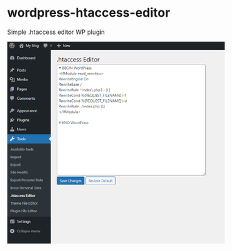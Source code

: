 # wordpress-htaccess-editor
Simple .htaccess editor WP plugin

![screenshot](/chrome_ppG8zKsI4A.png)
